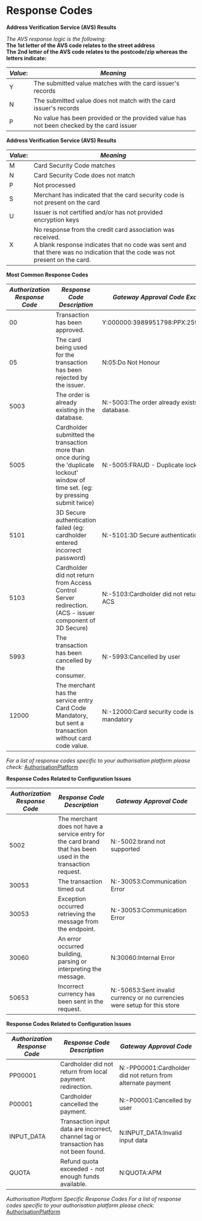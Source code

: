 
# Response Codes


**Address Verification Service (AVS) Results**

*The AVS response logic is the following:* <br/> **The 1st letter of the AVS code relates to the street address <br/> The 2nd letter of the AVS code relates to the postcode/zip whereas the letters indicate:**

| *Value*:   | *Meaning*|
|----|----|
| Y | The submitted value matches with the card issuer's records|
| N | The submitted value does not match with the card issuer's records|
| P | No value has been provided or the provided value has not been checked by the card issuer|

**Address Verification Service (AVS) Results**

| *Value*:   | *Meaning*|
|----|----|
| M | Card Security Code matches|
| N | Card Security Code does not match|
| P | Not processed|
| S | Merchant has indicated that the card security code is not present on the card|
| U | Issuer is not certified and/or has not provided encryption keys|
| X | No response from the credit card association was received. <br/> A blank response indicates that no code was sent and that there was no indication that the code was not present on the card.|

**Most Common Response Codes**

| *Authorization Response Code*   | *Response Code Description*| *Gateway Approval Code Example* |
|----|----|----|
| 00 | Transaction has been approved.| Y:000000:3989951798:PPX:259280509 |
| 05 | The card being used for the transaction has been rejected by the issuer.|N:05:Do Not Honour |
| 5003 | The order is already existing in the database.	| N:-5003:The order already exists in the database. |
| 5005 | Cardholder submitted the transaction more than once during the 'duplicate lockout' window of time set. (eg: by pressing submit twice)	| N:-5005:FRAUD - Duplicate lockout |
| 5101 | 3D Secure authentication failed (eg: cardholder entered incorrect password) | N:-5101:3D Secure authentication failed |
| 5103 | Cardholder did not return from Access Control Server redirection.  (ACS - issuer component of 3D Secure)| N:-5103:Cardholder did not return from ACS |
| 5993 | The transaction has been cancelled by the consumer.| N:-5993:Cancelled by user |
| 12000 | The merchant has the service entry Card Code Mandatory, but sent a transaction without card code value. | N:-12000:Card security code is mandatory |

*For a list of response codes specific to your authorisation platform please check:*  [AuthorisationPlatform](?path=docs/schemas-md/AuthorisationPlatform.md)


**Response Codes Related to Configuration Issues**

| *Authorization Response Code*   | *Response Code Description*| *Gateway Approval Code* |
|----|----|----|
| 5002 | The merchant does not have a service entry for the card brand that has been used in the transaction request. | N:-5002:brand not supported |
| 30053 | The transaction timed out | N:-30053:Communication Error |
| 30053 | Exception occurred retrieving the message from the endpoint.| N:-30053:Communication Error |
| 30060 | An error occurred building, parsing or interpreting the message. | N:30060:Internal Error |
| 50653 | Incorrect currency has been sent in the request. | N:-50653:Sent invalid currency or no currencies were setup for this store |

**Response Codes Related to Configuration Issues**

| *Authorization Response Code*   | *Response Code Description*| *Gateway Approval Code* |
|----|----|----|
| PP00001 |Cardholder did not return from local payment redirection. | N:-PP00001:Cardholder did not return from alternate payment |
| P00001 | Cardholder cancelled the payment. | N:-P00001:Cancelled by user |
| INPUT_DATA | Transaction input data are incorrect, channel tag or transaction has not been found.| N:INPUT_DATA:Invalid input data|
| QUOTA | Refund quota exceeded - not enough funds available. | N:QUOTA:APM|

*Authorisation Platform Specific Response Codes For a list of response codes specific to your authorisation platform please check:* [AuthorisationPlatform](?path=docs/schemas-md/AuthorisationPlatform.md)
